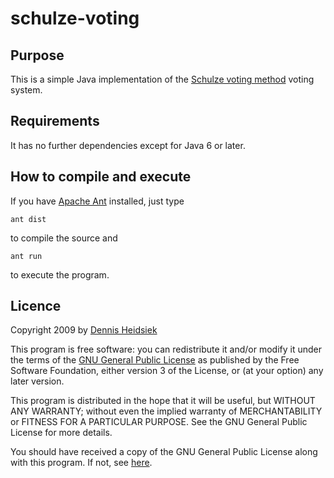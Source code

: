 ﻿

# schulze-voting


## Purpose

This is a simple Java implementation of the [Schulze voting method](http://en.wikipedia.org/wiki/Schulze_method) voting system.


## Requirements

It has no further dependencies except for Java 6 or later.


## How to compile and execute

If you have [Apache Ant](http://ant.apache.org/) installed, just type

    ant dist

to compile the source and

    ant run

to execute the program.


## Licence

Copyright 2009 by [Dennis Heidsiek](http://www.google.com/profiles/Dennis.Heidsiek)

This program is free software: you can redistribute it and/or modify it under the terms of the [GNU General Public License](http://www.gnu.org/copyleft/gpl.html) as published by the Free Software Foundation, either version 3 of the License, or (at your option) any later version.

This program is distributed in the hope that it will be useful, but WITHOUT ANY WARRANTY; without even the implied warranty of   MERCHANTABILITY or FITNESS FOR A PARTICULAR PURPOSE.  See the GNU General Public License for more details.

You should have received a copy of the GNU General Public License along with this program.  If not, see [here](http://www.gnu.org/licenses/).
